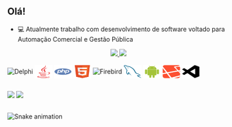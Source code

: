 ## Olá!

- 💻 Atualmente trabalho com desenvolvimento de software voltado para Automação Comercial e Gestão Pública

<div align="center" dir="auto">
  <a href="https://github.com/julioaguillar">
  <img height="160em" src="https://github-readme-stats.vercel.app/api?username=julioaguillar&show_icons=true&theme=dracula">  
  <img height="160em" src="https://github-readme-stats.vercel.app/api/top-langs/?username=julioaguillar&amp;layout=compact&amp;langs_count=7&amp;theme=dracula" style="max-width: 100%;">
</a></div>

<div dir="auto"><br>  
  <img align="center" alt="Delphi" height="30" width="30" src="https://www.embarcadero.com/images/logos/delphi-logo-128.png" style="max-width: 100%;">  
  <img align="center" alt="Java" height="30" width="40" src="https://raw.githubusercontent.com/devicons/devicon/master/icons/java/java-plain.svg" style="max-width: 100%;">
  <img align="center" alt="PHP" height="30" width="40" src="https://raw.githubusercontent.com/devicons/devicon/master/icons/php/php-plain.svg" style="max-width: 100%;">
  <img align="center" alt="HTML" height="30" width="40" src="https://raw.githubusercontent.com/devicons/devicon/master/icons/html5/html5-original.svg" style="max-width: 100%;">   <img align="center" alt="Firebird" height="30" width="30" src="https://firebirdsql.org/file/about/firebird-logo-32.png" style="max-width: 100%;">  
  <img align="center" alt="Mysql" height="30" width="40" src="https://raw.githubusercontent.com/devicons/devicon/master/icons/mysql/mysql-plain.svg" style="max-width: 100%;">  
  <img align="center" alt="Android" height="30" width="40" src="https://raw.githubusercontent.com/devicons/devicon/master/icons/android/android-plain.svg" style="max-width: 100%;">
  <img align="center" alt="Laravel" height="30" width="40" src="https://raw.githubusercontent.com/devicons/devicon/master/icons/laravel/laravel-plain.svg" style="max-width: 100%;">
  <img align="center" alt="VScode" height="30" width="40" src="https://raw.githubusercontent.com/devicons/devicon/master/icons/vscode/vscode-plain.svg" style="max-width: 100%;">
</div>

##

<div>
  <a href="mailto:julioaguilar@outlook.com.br"><img src="https://img.shields.io/badge/Microsoft_Outlook-0078D4?style=for-the-badge&logo=microsoft-outlook&logoColor=white" style="max-width: 100%;"></a>
  <a href="https://www.linkedin.com/in/j%C3%BAlio-c%C3%A9sar-b-aguilar-ab6942229" rel="nofollow"><img src="https://img.shields.io/badge/LinkedIn-0077B5?style=for-the-badge&logo=linkedin&logoColor=white" style="max-width: 100%;"></a>
</div>

##

![Snake animation](https://github.com/julioaguillar/julioaguillar/blob/output/github-contribution-grid-snake.svg)
